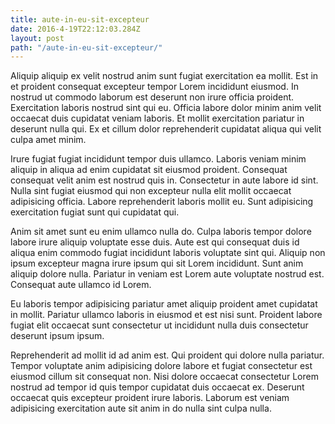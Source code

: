 ```yaml
---
title: aute-in-eu-sit-excepteur
date: 2016-4-19T22:12:03.284Z
layout: post
path: "/aute-in-eu-sit-excepteur/"
---
```


Aliquip aliquip ex velit nostrud anim sunt fugiat exercitation ea mollit. Est in et proident consequat excepteur tempor Lorem incididunt eiusmod. In nostrud ut commodo laborum est deserunt non irure officia proident. Exercitation laboris nostrud sint qui eu. Officia labore dolor minim anim velit occaecat duis cupidatat veniam laboris. Et mollit exercitation pariatur in deserunt nulla qui. Ex et cillum dolor reprehenderit cupidatat aliqua qui velit culpa amet minim.

Irure fugiat fugiat incididunt tempor duis ullamco. Laboris veniam minim aliquip in aliqua ad enim cupidatat sit eiusmod proident. Consequat consequat velit anim est nostrud quis in. Consectetur in aute labore id sint. Nulla sint fugiat eiusmod qui non excepteur nulla elit mollit occaecat adipisicing officia. Labore reprehenderit laboris mollit eu. Sunt adipisicing exercitation fugiat sunt qui cupidatat qui.

Anim sit amet sunt eu enim ullamco nulla do. Culpa laboris tempor dolore labore irure aliquip voluptate esse duis. Aute est qui consequat duis id aliqua enim commodo fugiat incididunt laboris voluptate sint qui. Aliquip non ipsum excepteur magna irure ipsum qui sit Lorem incididunt. Sunt anim aliquip dolore nulla. Pariatur in veniam est Lorem aute voluptate nostrud est. Consequat aute ullamco id Lorem.

Eu laboris tempor adipisicing pariatur amet aliquip proident amet cupidatat in mollit. Pariatur ullamco laboris in eiusmod et est nisi sunt. Proident labore fugiat elit occaecat sunt consectetur ut incididunt nulla duis consectetur deserunt ipsum ipsum.

Reprehenderit ad mollit id ad anim est. Qui proident qui dolore nulla pariatur. Tempor voluptate anim adipisicing dolore labore et fugiat consectetur est eiusmod cillum sit consequat non. Nisi dolore occaecat consectetur Lorem nostrud ad tempor id quis tempor cupidatat duis occaecat ex. Deserunt occaecat quis excepteur proident irure laboris. Laborum est veniam adipisicing exercitation aute sit anim in do nulla sint culpa nulla.